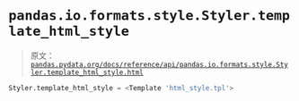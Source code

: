 # `pandas.io.formats.style.Styler.template_html_style`

> 原文：[`pandas.pydata.org/docs/reference/api/pandas.io.formats.style.Styler.template_html_style.html`](https://pandas.pydata.org/docs/reference/api/pandas.io.formats.style.Styler.template_html_style.html)

```py
Styler.template_html_style = <Template 'html_style.tpl'>
```
